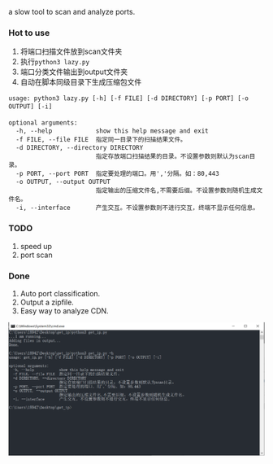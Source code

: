 a slow tool to scan and analyze ports.


### Hot to use
1. 将端口扫描文件放到scan文件夹
2. 执行`python3 lazy.py`
3. 端口分类文件输出到output文件夹
4. 自动在脚本同级目录下生成压缩包文件
```
usage: python3 lazy.py [-h] [-f FILE] [-d DIRECTORY] [-p PORT] [-o OUTPUT] [-i]

optional arguments:
  -h, --help            show this help message and exit
  -f FILE, --file FILE  指定同一目录下的扫描结果文件。
  -d DIRECTORY, --directory DIRECTORY
                        指定存放端口扫描结果的目录。不设置参数则默认为scan目录。
  -p PORT, --port PORT  指定要处理的端口。用','分隔。如：80,443
  -o OUTPUT, --output OUTPUT
                        指定输出的压缩文件名,不需要后缀。不设置参数则随机生成文件名。
  -i, --interface       产生交互。不设置参数则不进行交互，终端不显示任何信息。
```

### TODO
1. speed up
2. port scan

### Done
1. Auto port classification.
2. Output a zipfile.
3. Easy way to analyze CDN.

![lazy picture](https://github.com/Fankaren/Lazy_scan/blob/main/img/run.jpg)
